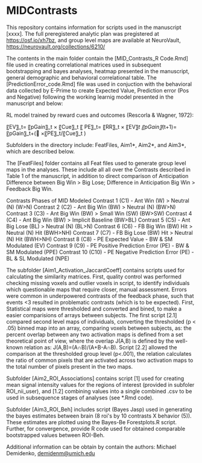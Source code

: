 # MIDContrasts

This repository contains information for scripts used in the manuscript [xxxx]. The full preregistered analytic plan was pregistered at https://osf.io/xh7bz, and group level maps are available at NeuroVault, https://neurovault.org/collections/6210/

The contents in the main folder contain the [MID_Contrasts_R Code.Rmd] file used in creating correlational matrices used in subsequent bootstrapping and bayes analyses, heatmap presented in the manuscript, general demographic and behavioral correlational table. The [PredictionError_code.Rmd] file was used in conjuction with the behavioral data collected by E-Prime to create Expected Value, Prediction error (Pos and Negative) following the working learnig model presented in the manuscript and below:

RL model trained by reward cues and outcomes (Rescorla & Wagner, 1972):

〖EV〗_t= 〖pGain〗_t  × 〖Cue〗_t
〖 PE〗_t= 〖RR〗_t  × 〖EV〗_t
〖pGain〗_(t+1)= 〖pGain〗_t+( ×〖PE〗_t/〖Cue〗_t ) 

Subfolders in the directory include: FeatFiles, Aim1*, Aim2*, and Aim3*, which are described below.

The [FeatFiles] folder contains all Feat files used to generate group level maps in the analyses. These include all all over the Contrasts described in Table 1 of the manuscript, in addition to direct comparison of Anticipation Difference between Big Win > Big Lose; Difference in Anticipation Big Win > Feedback Big Win.

Contrasts	Phases of MID Modeled
Contrast 1 (C1) - Ant	Win (W) > Neutral (N) (W>N)
Contrast 2 (C2) - Ant	Big Win (BW) > Neutral (N) (BW>N)
Contrast 3 (C3) - Ant	Big Win (BW) > Small Win (SW) (BW>SW)
Contrast 4 (C4) - Ant	Big Win (BW) > Implicit Baseline (BW>BL)
Contrast 5 (C5) - Ant	Big Lose (BL) > Neutral (N) (BL>N)
Contrast 6 (C6) - FB	Big Win (BW) Hit > Neutral (N) Hit (BWH>NH)
Contrast 7 (C7) - FB	Big Lose (BW) Hit > Neutral (N) Hit (BWH>NH)
Contrast 8 (C8) - PE	Expected Value - BW & SM Modulated (EV)
Contrast 9 (C9) - PE	Positive Prediction Error (PE) - BW & SM Modulated (PPE)
Contrast 10 (C10) - PE	Negative Prediction Error (PE) - BL & SL Modulated (NPE)

The subfolder [Aim1_Activation_JaccardCoeff] contains scripts used for calculating the similarity matrices. First, quality control was performed checking missing voxels and outlier voxels in script, to identify individuals which questionable maps that require closer, manual assessment. Errors were common in underpowered contrasts of the feedback phase, such that events <3 resulted in problematic contrasts (which is to be expected). First, Statistical maps were thresholded and converted and bined, to make a easier comparisions of arrays between subjects. The first script [2.1] compared second level maps of individuals, converting the thresholded (p < .05) binned map into an array, comparing voxels between subjects, as: the percent overlap between any two activation maps is defined from a set theoretical point of view, where the overlap J(A,B) is defined by the well-known relation as: J(A,B)=(A∩B)/(A+B-A∩B). Script [2.2] allowed the comparison at the thresholded group level (p<.001), the relation calculates the ratio of common pixels that are activated across two activation maps to the total number of pixels present in the two maps.

Subfolder [Aim2_ROI_Associations] contains script [1] used for creating mean signal intensity values for the regions of interest (provided in subfoler ROI_nii_user), and [1.2] combining values into a single combined .csv to be used in subsequence stages of analyses (see *.Rmd code).

Subfolder [Aim3_ROI_Beh] includes script (Bayes Jasp) used in generating the bayes estimates between brain (8 roi's by 10 contrasts X behavior (5)). These estimates are plotted using the Bayes-Be Forestplots.R script. Further, for convergence, provide R code used for obtained comparable bootstrapped values between ROI-Beh.

Additional information can be obtain by contain the authors:
Michael Demidenko, demidenm@umich.edu




